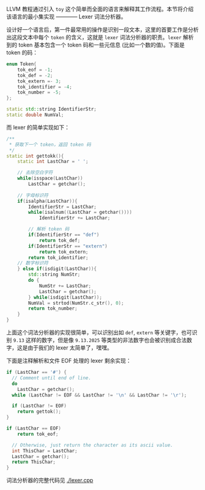 <!--
 * @Author: Albresky albre02@outlook.com
 * @Date: 2025-08-16 22:45:26
 * @LastEditors: Albresky albre02@outlook.com
 * @LastEditTime: 2025-08-16 23:08:42
 * @FilePath: /llvm_toy/src/ch1/README.md
 * @Description: LLVM tutorial 1. Kaleidoscope: Kaleidoscope Introduction
-->
LLVM 教程通过引入 `toy` 这个简单而全面的语言来解释其工作流程。本节将介绍该语言的最小集实现 ———— Lexer 词法分析器。

设计好一个语言后，第一件最常用的操作是识别一段文本，这里的首要工作是分析出这段文本中每个 `token` 的含义，这就是 `lexer` 词法分析器的职责。`lexer` 解析到的 token 基本包含一个 token 码和一些元信息 (比如一个数的值)。下面是 token 的码：

```c++
enum Token{
    tok_eof = -1;
    tok_def = -2;
    tok_extern =- 3;
    tok_identifier = -4;
    tok_number = -5;
};

static std::string IdentifierStr;
static double NumVal;
```

而 lexer 的简单实现如下：

```c++
/**
 * 获取下一个 token，返回 token 码
 */
static int gettokk(){
    static int LastChar = ' ';

    // 去除空白字符
    while(isspace(LastChar))
        LastChar = getchar();
    
    // 字母标识符
    if(isalpha(LastChar)){
        IdentifierStr = LastChar;
        while(isalnum((LastChar = getchar())))
            IdentifierStr += LastChar;

        // 解析 token 码
        if(IdentifierStr == "def")
            return tok_def;
        if(IdentifierStr == "extern")
            return tok_extern;
        return tok_identifier;
    // 数字标识符
    } else if(isdigit(LastChar)){
        std::string NumStr;
        do {
            NumStr += LastChar;
            LastChar = getchar();
        } while(isdigit(LastChar));
        NumVal = strtod(NumStr.c_str(), 0);
        return tok_number;
    }
}
```

上面这个词法分析器的实现很简单，可以识别出如 `def`, `extern` 等关键字，也可识别 `9.13` 这样的数字，但是像 `9.13.2025` 等类型的非法数字也会被识别成合法数字，这是由于我们的 lexer 太简单了，嘿嘿。

下面是注释解析和文件 EOF 处理的 lexer 剩余实现：

```c++
if (LastChar == '#') {
  // Comment until end of line.
  do
    LastChar = getchar();
  while (LastChar != EOF && LastChar != '\n' && LastChar != '\r');

  if (LastChar != EOF)
    return gettok();
}

if (LastChar == EOF)
    return tok_eof;

  // Otherwise, just return the character as its ascii value.
  int ThisChar = LastChar;
  LastChar = getchar();
  return ThisChar;
}
```

词法分析器的完整代码见 [./lexer.cpp](./lexer.cpp)